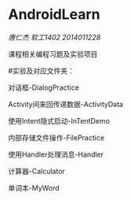 # AndroidLearn
*唐仁杰 软工1402 2014011228*

课程相关编程习题及实验项目

#实验及对应文件夹：

对话框-DialogPractice

Activity间来回传递数据-ActivityData

使用Intent隐式启动-InTentDemo

内部存储文件操作-FilePractice

使用Handler处理消息-Handler

计算器-Calculator

单词本-MyWord
